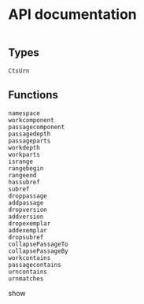 # API documentation

```@contents
```
## Types
```@docs
CtsUrn
```

## Functions
```@docs
namespace
workcomponent
passagecomponent
passagedepth
passageparts
workdepth
workparts
isrange
rangebegin
rangeend
hassubref
subref
droppassage
addpassage
dropversion
addversion
dropexemplar
addexemplar
dropsubref
collapsePassageTo
collapsePassageBy
workcontains
passagecontains
urncontains
urnmatches
```
show